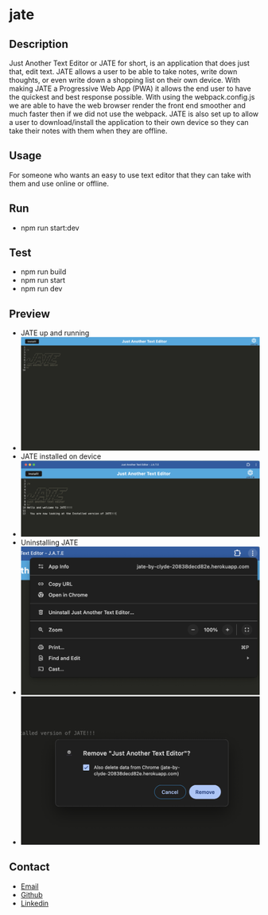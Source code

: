 # jate

## Description 
Just Another Text Editor or JATE for short, is an application that does just that, edit text. JATE allows a user to be able to take notes, write down thoughts, or even write down a shopping list on their own device. With making JATE a Progressive Web App (PWA) it allows the end user to have the quickest and best response possible. With using the webpack.config.js we are able to have the web browser render the front end smoother and much faster then if we did not use the webpack. JATE is also set up to allow a user to download/install the application to their own device so they can take their notes with them when they are offline.

## Usage
For someone who wants an easy to use text editor that they can take with them and use online or offline.

## Run
-   npm run start:dev

## Test
-   npm run build
-   npm run start
-   npm run dev

## Preview 
-  JATE up and running
-    ![JATE up and running](<Screen Shot 2024-01-16 at 10.06.03 PM.png>)
-   JATE installed on device
-    ![Installed on device](<Screen Shot 2024-01-16 at 10.07.36 PM.png>)
-   Uninstalling JATE
-   ![Uninstalling JATE](<Screen Shot 2024-01-16 at 10.07.54 PM.png>)
-   ![Uninstalling JATE](<Screen Shot 2024-01-16 at 10.08.11 PM.png>)

## Contact
-   [Email](clyderitchie@yahoo.com)
-   [Github](https://github.com/Clyderitchie)
-   [Linkedin](https://www.linkedin.com/in/clyde-ritchie-536a12219/)
